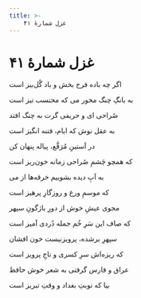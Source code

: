 ```yaml
---
title: >-
    غزل شمارهٔ ۴۱
---
```

# غزل شمارهٔ ۴۱

<div class="b" id="bn1"><div class="m1"><p>اگر چه باده فرح بخش و باد گُل‌بیز است</p></div>
<div class="m2"><p>به بانگِ چنگ مخور می که محتسب تیز است</p></div></div>
<div class="b" id="bn2"><div class="m1"><p>صُراحی ای و حریفی گرت به چنگ افتد</p></div>
<div class="m2"><p>به عقل نوش که ایام، فتنه انگیز است</p></div></div>
<div class="b" id="bn3"><div class="m1"><p>در آستینِ مُرَقَّع، پیاله پنهان کن</p></div>
<div class="m2"><p>که همچو چَشمِ صُراحی زمانه خون‌ریز است</p></div></div>
<div class="b" id="bn4"><div class="m1"><p>به آبِ دیده بشوییم خرقه‌ها از می</p></div>
<div class="m2"><p>که موسمِ ورع و روزگارِ پرهیز است</p></div></div>
<div class="b" id="bn5"><div class="m1"><p>مجوی عیشِ خوش از دورِ باژگونِ سپهر</p></div>
<div class="m2"><p>که صاف این سَرِ خُم جمله دُردی آمیز است</p></div></div>
<div class="b" id="bn6"><div class="m1"><p>سپهرِ برشده، پرویزنیست خون افشان</p></div>
<div class="m2"><p>که ریزه‌اش سرِ کسری و تاجِ پرویز است</p></div></div>
<div class="b" id="bn7"><div class="m1"><p>عراق و فارس گرفتی به شعر خوش حافظ</p></div>
<div class="m2"><p>بیا که نوبتِ بغداد و وقتِ تبریز است</p></div></div>
